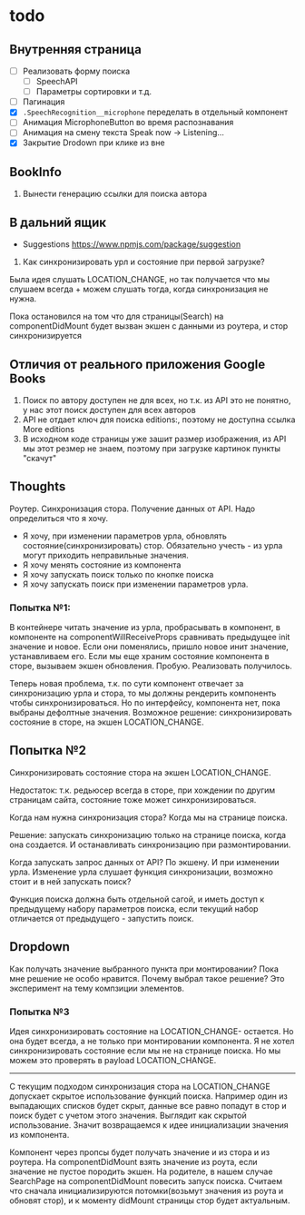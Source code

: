 # todo

## Внутренняя страница
- [ ] Реализовать форму поиска
  - [ ] SpeechAPI
  - [ ] Параметры сортировки и т.д.
- [ ] Пагинация
- [x] `.SpeechRecognition__microphone` переделать в отдельный компонент
- [ ] Анимация MicrophoneButton во время распознавания
- [ ] Анимация на смену текста Speak now -> Listening...
- [x] Закрытие Drodown при клике из вне

## BookInfo

1. Вынести генерацию ссылки для поиска автора

## В дальний ящик
- Suggestions https://www.npmjs.com/package/suggestion


1. Как синхронизировать урл и состояние при первой загрузке?

Была идея слушать LOCATION_CHANGE, но так получается что мы слушаем всегда + можем слушать тогда, когда синхронизация не нужна.

Пока остановился на том что для страницы(Search) на componentDidMount будет вызван экшен с данными из роутера, и стор синхронизируется


## Отличия от реального приложения Google Books

1. Поиск по автору доступен не для всех, но т.к. из API это не понятно, у нас этот поиск доступен для всех авторов
2. API не отдает ключ для поиска editions:, поэтому не доступна ссылка More editions
3. В исходном коде страницы уже зашит размер изображения, из API мы этот резмер не знаем, поэтому при загрузке картинок пункты "скачут"

## Thoughts
Роутер. Синхронизация стора. Получение данных от API. Надо определиться что я хочу.
- Я хочу, при изменении параметров урла, обновлять состояние(синхронизировать) стор. Обязательно учесть - из урла могут приходить неправильные значения.
- Я хочу менять состояние из компонента
- Я хочу запускать поиск только по кнопке поиска
- Я хочу запускать поиск при изменении параметров урла.

### Попытка №1:
В контейнере читать значение из урла, пробрасывать в компонент, в компоненте на componentWillReceiveProps сравнивать предыдущее init значение и новое. Если они поменялись, пришло новое инит значение, устанавливаем его. Если мы еще храним состояние компонента в сторе, вызываем экшен обновления. Пробую. Реализовать получилось.

Теперь новая проблема, т.к. по сути компонент отвечает за синхронизацию урла и стора, то мы должны рендерить компоненть чтобы синхронизироваться. Но по интерфейсу, компонента нет, пока выбраны дефолтные значения. Возможное решение: синхронизировать состояние в сторе, на экшен LOCATION_CHANGE.

## Попытка №2
Синхронизировать состояние стора на экшен LOCATION_CHANGE.

Недостаток: т.к. редьюсер всегда в сторе, при хождении по другим страницам сайта, состояние тоже может синхронизироваться.

Когда нам нужна синхронизация стора? Когда мы на странице поиска.

Решение: запускать синхронизацию только на странице поиска, когда она создается. И останавливать синхронизацию при размонтировании.

Когда запускать запрос данных от API? По экшену. И при изменении урла. Изменение урла слушает функция синхронизации, возможно стоит и в ней запускать поиск?

Функция поиска должна быть отдельной сагой, и иметь доступ к предыдущему набору параметров поиска, если текущий набор отличается от предыдущего - запустить поиск.

## Dropdown
Как получать значение выбранного пункта при монтировании? Пока мне решение не особо нравится. Почему выбрал такое решение? Это эксперимент на тему компзиции элементов.

### Попытка №3
Идея синхронизировать состояние на LOCATION_CHANGE- остается. Но она будет всегда, а не только при монтировании компонента. Я не хотел синхронизировать состояние если мы не на странице поиска. Но мы можем это проверять в payload LOCATION_CHANGE.


------------

С текущим подходом синхронизация стора на LOCATION_CHANGE допускает скрытое использование функций поиска. Например один из выпадающих списков будет скрыт, данные все равно попадут в стор и поиск будет с учетом этого значения. Выглядит как скрытой использование. Значит возвращаемся к идее инициализации значения из компонента.

Компонент через пропсы будет получать значение и из стора и из роутера. На componentDidMount взять значение из роута, если значение не пустое породить экшен. На родителе, в нашем случае SearchPage на componentDidMount повесить запуск поиска. Считаем что сначала инициализируются потомки(возьмут значения из роута и обновят стор), и к моменту didMount страницы стор будет актуальным.
